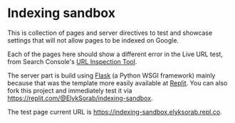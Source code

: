 # Indexing sandbox

This is collection of pages and server directives to test and showcase settings that will not allow pages to be indexed on Google.

Each of the pages here should show a different error in the Live URL test, from Search Console's [URL Inspection Tool](https://support.google.com/webmasters/answer/9012289).

The server part is build using [Flask](https://palletsprojects.com/p/flask/) (a Python WSGI framework) mainly because that was the template more easily available at [Replit](https://repl.it). You can also fork this project and immediately test it via https://replit.com/@ElykSorab/indexing-sandbox.

The test page current URL is https://indexing-sandbox.elyksorab.repl.co.